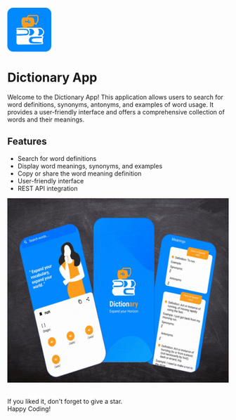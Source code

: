 <p align="left">
  <img src="app icon.png" alt="app icon" width="100" height="100">
</p>

# Dictionary App

Welcome to the Dictionary App! This application allows users to search for word definitions, synonyms, antonyms, and examples of word usage. It provides a user-friendly interface and offers a comprehensive collection of words and their meanings.

## Features

- Search for word definitions
- Display word meanings, synonyms, and examples
- Copy or share the word meaning definition
- User-friendly interface
- REST API integration

<p align="left">
  <img src="Dictionary App mockup.gif" alt="app mockup" width="594" height="420">
</p>
<br>
If you liked it, don't forget to give a star.<br>
Happy Coding!

